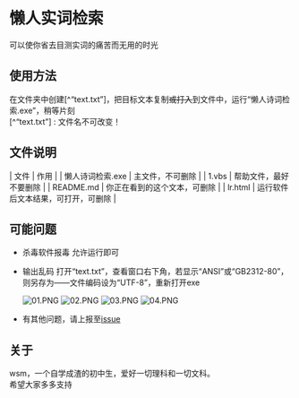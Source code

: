 # 懒人实词检索
可以使你省去目测实词的痛苦而无用的时光  

## 使用方法
在文件夹中创建[^“text.txt”]，把目标文本复制~~或打入~~到文件中，运行“懒人诗词检索.exe”，稍等片刻  
[^“text.txt”] : 文件名不可改变！  

## 文件说明
| 文件 | 作用 |
| 懒人诗词检索.exe | 主文件，不可删除 |
| 1.vbs | 帮助文件，最好不要删除 |
| README.md | 你正在看到的这个文本，可删除 |
| lr.html | 运行软件后文本结果，可打开，可删除 |

## 可能问题
+ 杀毒软件报毒
	允许运行即可
+ 输出乱码
	打开“text.txt”，查看窗口右下角，若显示“ANSI”或“GB2312-80”，则另存为——文件编码设为“UTF-8”，重新打开exe  
	
	![01.PNG](https://i.loli.net/2020/03/08/xBhCwNAkSQFtzEn.png)
	![02.PNG](https://i.loli.net/2020/03/08/9zSLw4ydmHBW618.png)
	![03.PNG](https://i.loli.net/2020/03/08/qMjZiCeV1IRuh7U.png)
	![04.PNG](https://i.loli.net/2020/03/08/wahYQI61XlC379S.png)
+ 有其他问题，请上报至[issue](https://github.com/wsm25/lr/issues)

## 关于
wsm，一个自学成渣的初中生，爱好一切理科和一切文科。  
希望大家多多支持